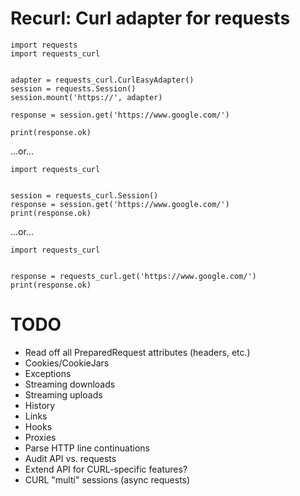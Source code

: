 # Recurl: Curl adapter for requests

```
import requests
import requests_curl


adapter = requests_curl.CurlEasyAdapter()
session = requests.Session()
session.mount('https://', adapter)

response = session.get('https://www.google.com/')

print(response.ok)
```

...or...

```
import requests_curl


session = requests_curl.Session()
response = session.get('https://www.google.com/')
print(response.ok)
```

...or...

```
import requests_curl


response = requests_curl.get('https://www.google.com/')
print(response.ok)
```

# TODO

* Read off all PreparedRequest attributes (headers, etc.)
* Cookies/CookieJars
* Exceptions
* Streaming downloads
* Streaming uploads
* History
* Links
* Hooks
* Proxies
* Parse HTTP line continuations
* Audit API vs. requests
* Extend API for CURL-specific features?
* CURL "multi" sessions (async requests)

